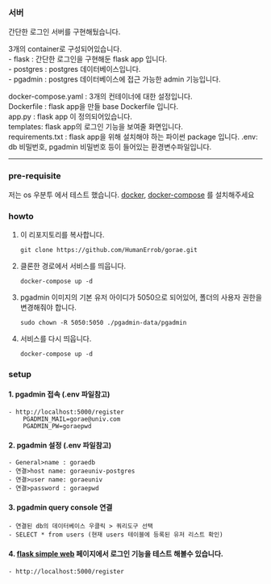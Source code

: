
### 서버
간단한 로그인 서버를 구현해뒀습니다. 

3개의 container로 구성되어있습니다.  
    - flask : 간단한 로그인을 구현해둔 flask app 입니다.  
    - postgres : postgres 데이터베이스입니다.  
    - pgadmin : postgres 데이터베이스에 접근 가능한 admin 기능입니다.  

docker-compose.yaml : 3개의 컨테이너에 대한 설정입니다.   
Dockerfile : flask app을 만들 base Dockerfile 입니다.  
app.py : flask app 이 정의되어있습니다.  
templates: flask app의 로그인 기능을 보여줄 화면입니다.  
requirements.txt : flask app을 위해 설치해야 하는 파이썬 package 입니다. 
.env: db 비밀번호, pgadmin 비밀번호 등이 들어있는 환경변수파일입니다.  

---
### pre-requisite
저는 os 우분투 에서 테스트 했습니다. 
[docker](https://docs.docker.com/engine/install/), [docker-compose](https://docs.docker.com/compose/install/)
를 설치해주세요

### howto 
1. 이 리포지토리를 복사합니다. 
    ```    
    git clone https://github.com/HumanErrob/gorae.git

2. 클론한 경로에서 서비스를 띄웁니다.
    ```    
    docker-compose up -d 
    
3. pgadmin 이미지의 기본 유저 아이디가 5050으로 되어있어, 폴더의 사용자 권한을 변경해줘야 합니다. 
    ```    
    sudo chown -R 5050:5050 ./pgadmin-data/pgadmin

4. 서비스를 다시 띄웁니다. 
    ```    
    docker-compose up -d

### setup 
#### 1. pgadmin 접속 (.env 파일참고)
    - http://localhost:5000/register
        PGADMIN_MAIL=gorae@univ.com
        PGADMIN_PW=goraepwd

#### 2. pgadmin 설정 (.env 파일참고)
    - General>name : goraedb
    - 연결>host name: goraeuniv-postgres
    - 연결>user name: goraeuniv
    - 연결>password : goraepwd

#### 3. pgadmin query console 연결
    - 연결된 db의 데이터베이스 우클릭 > 쿼리도구 선택 
    - SELECT * from users (현재 users 테이블에 등록된 유저 리스트 확인)

#### 4. [flask simple web](http://localhost:5000) 페이지에서 로그인 기능을 테스트 해볼수 있습니다. 
    - http://localhost:5000/register
    